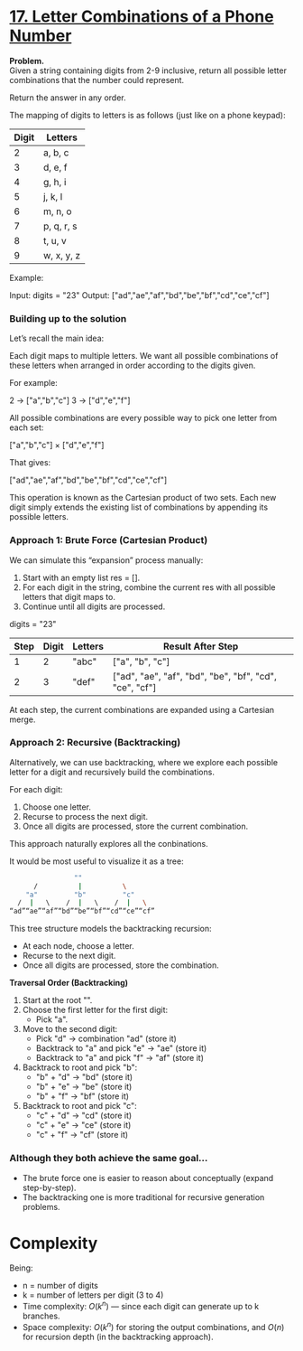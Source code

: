 # [17. Letter Combinations of a Phone Number](https://leetcode.com/problems/letter-combinations-of-a-phone-number/)

**Problem.**\
Given a string containing digits from 2-9 inclusive, return all possible letter
combinations that the number could represent.

Return the answer in any order.

The mapping of digits to letters is as follows (just like on a phone keypad):

| Digit | Letters    |
| ----- | ---------- |
| 2     | a, b, c    |
| 3     | d, e, f    |
| 4     | g, h, i    |
| 5     | j, k, l    |
| 6     | m, n, o    |
| 7     | p, q, r, s |
| 8     | t, u, v    |
| 9     | w, x, y, z |

Example:

Input: digits = "23" Output: ["ad","ae","af","bd","be","bf","cd","ce","cf"]

### Building up to the solution

Let’s recall the main idea:

Each digit maps to multiple letters. We want all possible combinations of these
letters when arranged in order according to the digits given.

For example:

2 → ["a","b","c"] 3 → ["d","e","f"]

All possible combinations are every possible way to pick one letter from each
set:

["a","b","c"] × ["d","e","f"]

That gives:

["ad","ae","af","bd","be","bf","cd","ce","cf"]

This operation is known as the Cartesian product of two sets. Each new digit
simply extends the existing list of combinations by appending its possible
letters.

### Approach 1: Brute Force (Cartesian Product)

We can simulate this “expansion” process manually:

1. Start with an empty list res = [].
2. For each digit in the string, combine the current res with all possible
   letters that digit maps to.
3. Continue until all digits are processed.

digits = "23"

| Step | Digit | Letters | Result After Step                                      |
| ---- | ----- | ------- | ------------------------------------------------------ |
| 1    | 2     | "abc"   | ["a", "b", "c"]                                        |
| 2    | 3     | "def"   | ["ad", "ae", "af", "bd", "be", "bf", "cd", "ce", "cf"] |

At each step, the current combinations are expanded using a Cartesian merge.

### Approach 2: Recursive (Backtracking)

Alternatively, we can use backtracking, where we explore each possible letter
for a digit and recursively build the combinations.

For each digit:

1. Choose one letter.
2. Recurse to process the next digit.
3. Once all digits are processed, store the current combination.

This approach naturally explores all the conbinations.

It would be most useful to visualize it as a tree:

```bash
                ""
      /          |          \
    "a"         "b"         "c"
  /  |   \    /  |   \    /  |   \
“ad”“ae”“af”“bd”“be”“bf”“cd”“ce”“cf”
```

This tree structure models the backtracking recursion:

- At each node, choose a letter.
- Recurse to the next digit.
- Once all digits are processed, store the combination.

**Traversal Order (Backtracking)**

1. Start at the root "".
2. Choose the first letter for the first digit:
   - Pick "a".
3. Move to the second digit:
   - Pick "d" → combination "ad" (store it)
   - Backtrack to "a" and pick "e" → "ae" (store it)
   - Backtrack to "a" and pick "f" → "af" (store it)
4. Backtrack to root and pick "b":
   - "b" + "d" → "bd" (store it)
   - "b" + "e" → "be" (store it)
   - "b" + "f" → "bf" (store it)
5. Backtrack to root and pick "c":
   - "c" + "d" → "cd" (store it)
   - "c" + "e" → "ce" (store it)
   - "c" + "f" → "cf" (store it)

### Although they both achieve the same goal...

- The brute force one is easier to reason about conceptually (expand
  step-by-step).
- The backtracking one is more traditional for recursive generation problems.

# Complexity

Being:

- n = number of digits
- k = number of letters per digit (3 to 4)
- Time complexity: $O(k^n)$ — since each digit can generate up to k branches.
- Space complexity: $O(k^n)$ for storing the output combinations, and $O(n)$ for
  recursion depth (in the backtracking approach).
